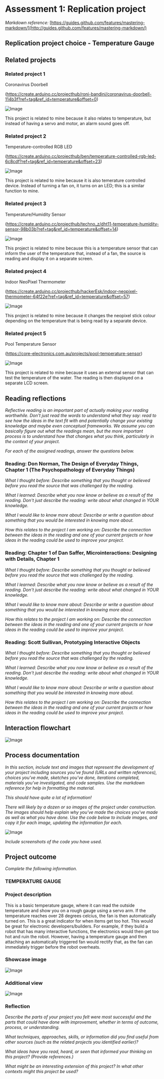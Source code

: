 # Assessment 1: Replication project

*Markdown reference:* [https://guides.github.com/features/mastering-markdown/](http://guides.github.com/features/mastering-markdown/)

## Replication project choice - Temperature Gauge ##

## Related projects ##

### Related project 1 ###
Coronavirus Doorbell

(https://create.arduino.cc/projecthub/roni-bandini/coronavirus-doorbell-114b3f?ref=tag&ref_id=temperature&offset=0)

![Image](doorbell.jpg)

This project is related to mine because it also relates to temperature, but instead of having a servo and motor, an alarm sound goes off.

### Related project 2 ###
Temperature-controlled RGB LED

(https://create.arduino.cc/projecthub/ben/temperature-controlled-rgb-led-6c8cdf?ref=tag&ref_id=temperature&offset=23)

![Image](LED.jpg)

This project is related to mine because it is also temerature controlled device. Instead of turning a fan on, it turns on an LED; this is a similar function to mine. 

### Related project 3 ###
Temperature/Humidity Sensor

(https://create.arduino.cc/projecthub/techno_z/dht11-temperature-humidity-sensor-98b03b?ref=tag&ref_id=temperature&offset=14)

![Image](humidity.jpeg)

This project is related to mine because this is a temperature sensor that can inform the user of the temperature that, instead of a fan, the source is reading and display it on a separate screen. 

### Related project 4 ###
Indoor NeoPixel Thermometer

(https://create.arduino.cc/projecthub/hackerEsk/indoor-neopixel-thermometer-64f22e?ref=tag&ref_id=temperature&offset=57)

![Image](thermo.jpg)

This project is related to mine because it changes the neopixel stick colour depending on the temperature that is being read by a separate device.

### Related project 5 ###
Pool Temperature Sensor

(https://core-electronics.com.au/projects/pool-temperature-sensor)

![Image](poolsensor.webp)

This project is related to mine because it uses an external sensor that can test the temperature of the water. The reading is then displayed on a separate LCD screen.

## Reading reflections ##
*Reflective reading is an important part of actually making your reading worthwhile. Don't just read the words to understand what they say: read to see how the ideas in the text fit with and potentially change your existing knowledge and maybe even conceptual frameworks. We assume you can basically figure out what the readings mean, but the more important process is to understand how that changes what you think, particularly in the context of your project.*

*For each of the assigned readings, answer the questions below.*

### Reading: Don Norman, The Design of Everyday Things, Chapter 1 (The Psychopathology of Everyday Things) ###

*What I thought before: Describe something that you thought or believed before you read the source that was challenged by the reading.*

*What I learned: Describe what you now know or believe as a result of the reading. Don't just describe the reading: write about what changed in YOUR knowledge.*

*What I would like to know more about: Describe or write a question about something that you would be interested in knowing more about.*

*How this relates to the project I am working on: Describe the connection between the ideas in the reading and one of your current projects or how ideas in the reading could be used to improve your project.*

### Reading: Chapter 1 of Dan Saffer, Microinteractions: Designing with Details, Chapter 1 ###

*What I thought before: Describe something that you thought or believed before you read the source that was challenged by the reading.*

*What I learned: Describe what you now know or believe as a result of the reading. Don't just describe the reading: write about what changed in YOUR knowledge.*

*What I would like to know more about: Describe or write a question about something that you would be interested in knowing more about.*

*How this relates to the project I am working on: Describe the connection between the ideas in the reading and one of your current projects or how ideas in the reading could be used to improve your project.*

### Reading: Scott Sullivan, Prototyping Interactive Objects ###

*What I thought before: Describe something that you thought or believed before you read the source that was challenged by the reading.*

*What I learned: Describe what you now know or believe as a result of the reading. Don't just describe the reading: write about what changed in YOUR knowledge.*

*What I would like to know more about: Describe or write a question about something that you would be interested in knowing more about.*

*How this relates to the project I am working on: Describe the connection between the ideas in the reading and one of your current projects or how ideas in the reading could be used to improve your project.*


## Interaction flowchart ##
![Image](flowchart.jpg)

## Process documentation

*In this section, include text and images that represent the development of your project including sources you've found (URLs and written references), choices you've made, sketches you've done, iterations completed, materials you've investigated, and code samples. Use the markdown reference for help in formatting the material.*

*This should have quite a lot of information!*

*There will likely by a dozen or so images of the project under construction. The images should help explain why you've made the choices you've made as well as what you have done. Use the code below to include images, and copy it for each image, updating the information for each.*

![Image](missingimage.png)

*Include screenshots of the code you have used.*

## Project outcome ##

*Complete the following information.*

### TEMPERATURE GAUGE ###

### Project description ###
This is a basic temperature gauge, where it can read the outside temperature and show you on a rough gauge using a servo arm. If the temperature reaches over 28 degrees celcius, the fan is then automatically turned on. This is a great indicator for when items get too hot. This would be great for electronic developers/builders. For example, if they build a robot that has many interactive functions, the electronics would then get too hot and ruin the robot. However, having a temperature gauge and then attaching an automatically triggered fan would rectify that, as the fan can immediately trigger before the robot overheats. 

### Showcase image ###

![Image](final.jpg)

### Additional view ###

![Image](othershot.jpg)

### Reflection ###

*Describe the parts of your project you felt were most successful and the parts that could have done with improvement, whether in terms of outcome, process, or understanding.*


*What techniques, approaches, skills, or information did you find useful from other sources (such as the related projects you identified earlier)?*


*What ideas have you read, heard, or seen that informed your thinking on this project? (Provide references.)*


*What might be an interesting extension of this project? In what other contexts might this project be used?*
